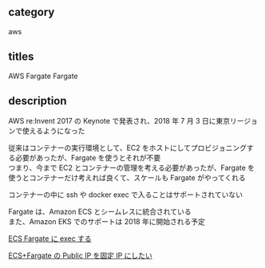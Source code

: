 ## category

aws

## titles

AWS Fargate
Fargate

## description

AWS re:Invent 2017 の Keynote で発表され、2018 年 7 月 3 日に東京リージョンで使えるようになった

従来はコンテナーの実行環境として、EC2 をホストにしてプロビジョニングする必要があったが、Fargate を使うとそれが不要  
つまり、今まで EC2 とコンテナーの管理を考える必要があったが、Fargate を使うとコンテナーだけ考えれば良くて、スケールも Fargate がやってくれる

コンテナーの中に ssh や docker exec で入ることはサポートされていない

Fargate は、Amazon ECS とシームレスに統合されている  
また、Amazon EKS でのサポートは 2018 年に開始される予定

<a href="https://kurosame-th.hatenadiary.com/entry/2021/05/06/173256" target="_blank">ECS Fargate に exec する</a>

<a href="https://zenn.dev/kurosame/articles/e0ddb38645ee43" target="_blank">ECS+Fargate の Public IP を固定 IP にしたい</a>
